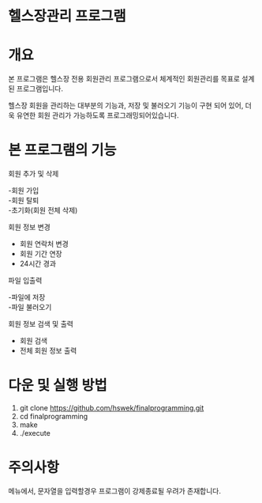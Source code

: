 # 헬스장관리 프로그램
# 개요
본 프로그램은 헬스장 전용 회원관리 프로그램으로서 체계적인 회원관리를 목표로 설계된 프로그램입니다.   
  
헬스장 회원을 관리하는 대부분의 기능과, 저장 및 불러오기 기능이 구현 되어 있어, 더욱 유연한  회원 관리가 가능하도록 프로그래밍되어있습니다.  

# 본 프로그램의 기능

회원 추가 및 삭제  
  
-회원 가입   
-회원 탈퇴  
-초기화(회원 전체 삭제) 
  
회원 정보 변경  
  
- 회원 연락처 변경  
- 회원 기간 연장  
- 24시간 경과  
  
파일 입출력  
  
-파일에 저장  
-파일 불러오기  
  
회원 정보 검색 및 출력  
  
- 회원 검색  
- 전체 회원 정보 출력  

# 다운 및 실행 방법  
1. git clone https://github.com/hswek/finalprogramming.git  
2. cd finalprogramming  
3. make  
4. ./execute    

# 주의사항  

메뉴에서, 문자열을 입력할경우 프로그램이 강제종료될 우려가 존재합니다.
